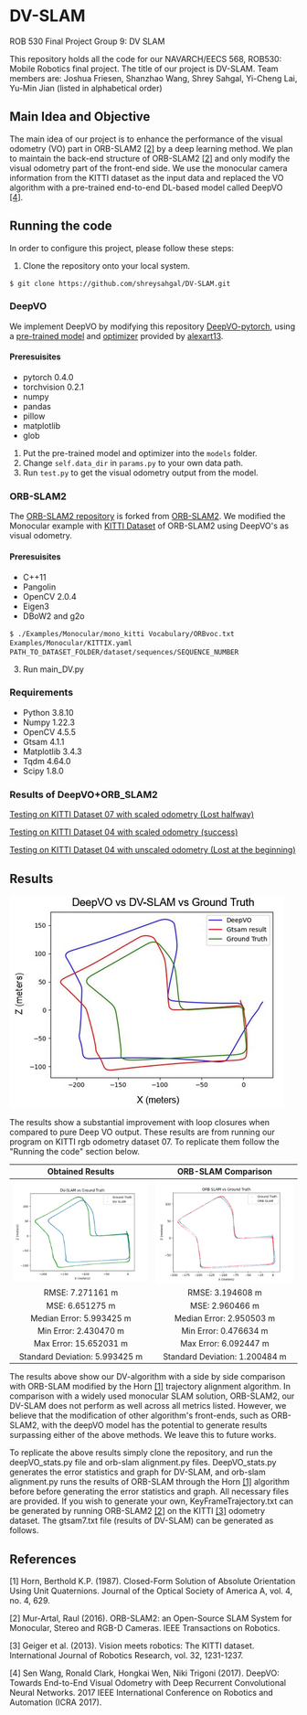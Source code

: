 # DV-SLAM
ROB 530 Final Project Group 9: DV SLAM

This repository holds all the code for our NAVARCH/EECS 568, ROB530: Mobile Robotics final project. The title of our project is DV-SLAM. Team members are: Joshua Friesen, Shanzhao Wang, Shrey Sahgal, Yi-Cheng Lai, Yu-Min Jian (listed in alphabetical order)

## Main Idea and Objective
The main idea of our project is to enhance the performance of the visual odometry (VO) part in ORB-SLAM2 [[2]](#2) by a deep learning method. We plan to maintain the back-end structure of ORB-SLAM2 [[2]](#2) and only modify the visual odometry part of the front-end side. We use the monocular camera information from the KITTI dataset as the input data and replaced the VO algorithm with a pre-trained end-to-end DL-based model called DeepVO [[4]](#4).


## Running the code

In order to configure this project, please follow these steps:

1. Clone the repository onto your local system.
```
$ git clone https://github.com/shreysahgal/DV-SLAM.git
```
### DeepVO
We implement DeepVO by modifying this repository [DeepVO-pytorch](https://github.com/ChiWeiHsiao/DeepVO-pytorch), using a [pre-trained model](https://drive.google.com/file/d/1l0s3rYWgN8bL0Fyofee8IhN-0knxJF22/view) and [optimizer](https://drive.google.com/file/d/1JlVJwEZy4W4EmgtTCNWmM4YAACUHxnr2/view) provided by [alexart13](https://github.com/alexart13).

#### Preresuisites
* pytorch 0.4.0
* torchvision 0.2.1
* numpy
* pandas
* pillow
* matplotlib
* glob

1. Put the pre-trained model and optimizer into the `models` folder. 
2. Change `self.data_dir` in `params.py` to your own data path.
3. Run `test.py` to get the visual odometry output from the model.


### ORB-SLAM2
The [ORB-SLAM2 repository](https://github.com/ymjian41/ORB_SLAM2/tree/f30efe98edb251d7e4e4bdfc7e11c3732416f6e6) is forked from [ORB-SLAM2](https://github.com/raulmur/ORB_SLAM2). We modified the Monocular example with [KITTI Dataset](http://www.cvlibs.net/datasets/kitti/eval_odometry.php) of ORB-SLAM2 using DeepVO's as visual odometry.
#### Preresuisites
* C++11
* Pangolin
* OpenCV 2.0.4
* Eigen3
* DBoW2 and g2o
```
$ ./Examples/Monocular/mono_kitti Vocabulary/ORBvoc.txt Examples/Monocular/KITTIX.yaml PATH_TO_DATASET_FOLDER/dataset/sequences/SEQUENCE_NUMBER
```


3. Run main_DV.py

### Requirements
* Python 3.8.10
* Numpy 1.22.3
* OpenCV 4.5.5
* Gtsam 4.1.1
* Matplotlib 3.4.3
* Tqdm 4.64.0
* Scipy 1.8.0

### Results of DeepVO+ORB_SLAM2
[Testing on KITTI Dataset 07 with scaled odometry (Lost halfway)](https://youtu.be/54L64CKaHNs)

[Testing on KITTI Dataset 04 with scaled odometry (success)](https://youtu.be/wDi7qlqMG9w)

[Testing on KITTI Dataset 04 with unscaled odometry (Lost at the beginning)](https://youtu.be/0kvVNDkSwRs)

## Results
![alt text](https://github.com/shreysahgal/DV-SLAM/blob/main/media/res1.JPG)

The results show a substantial improvement with loop closures when compared to pure Deep VO output. These results are from running our program on KITTI rgb odometry dataset 07. To replicate them follow the "Running the code" section below.

Obtained Results             |  ORB-SLAM Comparison
:-------------------------:|:-------------------------:
![](https://github.com/shreysahgal/DV-SLAM/blob/main/media/res2.png)  |  ![](https://github.com/shreysahgal/DV-SLAM/blob/main/media/resulting3.png)
RMSE: 7.271161 m| RMSE: 3.194608 m
MSE: 6.651275 m| MSE: 2.960466 m
Median Error: 5.993425 m| Median Error: 2.950503 m
Min Error: 2.430470 m| Min Error: 0.476634 m
Max Error: 15.652031 m| Max Error: 6.092447 m
Standard Deviation: 5.993425 m| Standard Deviation: 1.200484 m

The results above show our DV-algorithm with a side by side comparison with ORB-SLAM modified by the Horn [[1]](#1) trajectory alignment algorithm. In comparison with a widely used monocular SLAM solution, ORB-SLAM2, our DV-SLAM does not perform as well across all metrics listed. However, we believe that the modification of other algorithm's front-ends, such as ORB-SLAM2, with the deepVO model has the potential to generate results surpassing either of the above methods. We leave this to future works.

To replicate the above results simply clone the repository, and run the deepVO_stats.py file and orb-slam alignment.py files. DeepVO_stats.py generates the error statistics and graph for DV-SLAM, and orb-slam alignment.py runs the results of ORB-SLAM through the Horn [[1]](#1) algorithm before before generating the error statistics and graph. All necessary files are provided. If you wish to generate your own, KeyFrameTrajectory.txt can be generated by running ORB-SLAM2 [[2]](#2) on the KITTI [[3]](#3) odometry dataset. The gtsam7.txt file (results of DV-SLAM) can be generated as follows.

## References
<a id="1">[1]</a> 
Horn, Berthold K.P. (1987).
Closed-Form Solution of Absolute Orientation Using Unit Quaternions.
Journal of the Optical Society of America A, vol. 4, no. 4, 629.

<a id="2">[2]</a> 
Mur-Artal, Raul (2016).
ORB-SLAM2: an Open-Source SLAM System for Monocular, Stereo and RGB-D Cameras.
IEEE Transactions on Robotics.

<a id="3">[3]</a> 
Geiger et al. (2013).
Vision meets robotics: The KITTI dataset.
International Journal of Robotics Research, vol. 32, 1231-1237.

<a id="4">[4]</a> 
Sen Wang, Ronald Clark, Hongkai Wen, Niki Trigoni (2017).
DeepVO: Towards End-to-End Visual Odometry with Deep Recurrent Convolutional Neural Networks.
2017 IEEE International Conference on Robotics and Automation (ICRA 2017).
